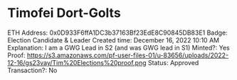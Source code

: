 # Timofei Dort-Golts

ETH Address: 0x0D933F6ffA1DC3b37163Bf23EdE8C90845DB83E1
Badge: Election Candidate & Leader
Created time: December 16, 2022 10:10 AM
Explanation:  I am a GWG Lead in S2 (and was GWG lead in S1)
Minted?: Yes
Proof: https://s3.amazonaws.com/pf-user-files-01/u-83656/uploads/2022-12-16/gs23vay/Tim%20Elections%20proof.png
Status: Approved
Transaction?: No